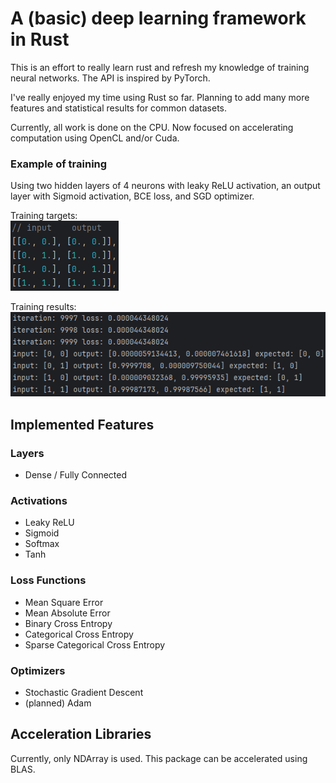 # A (basic) deep learning framework in Rust
This is an effort to really learn rust and refresh my knowledge of training neural networks. The API is inspired by PyTorch.

I've really enjoyed my time using Rust so far. Planning to add many more features and statistical results for common datasets.

Currently, all work is done on the CPU. Now focused on accelerating computation using OpenCL and/or Cuda.

### Example of training
Using two hidden layers of 4 neurons with leaky ReLU activation, an output layer with Sigmoid activation, BCE loss, and SGD optimizer.

Training targets:\
![training target](./readme_assets/simple_example-target.png)

Training results:\
![training result](./readme_assets/simple_example-result.png)


## Implemented Features
### Layers

- Dense / Fully Connected

### Activations

- Leaky ReLU
- Sigmoid
- Softmax
- Tanh

### Loss Functions

- Mean Square Error
- Mean Absolute Error
- Binary Cross Entropy
- Categorical Cross Entropy
- Sparse Categorical Cross Entropy

### Optimizers

- Stochastic Gradient Descent
- (planned) Adam


## Acceleration Libraries
Currently, only NDArray is used. This package can be accelerated using BLAS.
